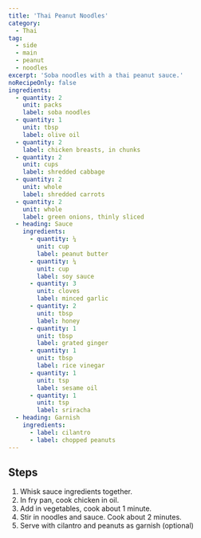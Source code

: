 ```yaml
---
title: 'Thai Peanut Noodles'
category:
  - Thai
tag:
  - side
  - main
  - peanut
  - noodles
excerpt: 'Soba noodles with a thai peanut sauce.'
noRecipeOnly: false
ingredients:
  - quantity: 2
    unit: packs
    label: soba noodles
  - quantity: 1
    unit: tbsp
    label: olive oil
  - quantity: 2
    label: chicken breasts, in chunks
  - quantity: 2
    unit: cups
    label: shredded cabbage
  - quantity: 2
    unit: whole
    label: shredded carrots
  - quantity: 2
    unit: whole
    label: green onions, thinly sliced
  - heading: Sauce
    ingredients:
      - quantity: ¼
        unit: cup
        label: peanut butter
      - quantity: ¼
        unit: cup
        label: soy sauce
      - quantity: 3
        unit: cloves
        label: minced garlic
      - quantity: 2
        unit: tbsp
        label: honey
      - quantity: 1
        unit: tbsp
        label: grated ginger
      - quantity: 1
        unit: tbsp
        label: rice vinegar
      - quantity: 1
        unit: tsp
        label: sesame oil
      - quantity: 1
        unit: tsp
        label: sriracha
  - heading: Garnish
    ingredients:
      - label: cilantro
      - label: chopped peanuts
---
```


## Steps

1. Whisk sauce ingredients together.
2. In fry pan, cook chicken in oil.
3. Add in vegetables, cook about 1 minute.
4. Stir in noodles and sauce. Cook about 2 minutes.
5. Serve with cilantro and peanuts as garnish (optional)

